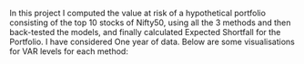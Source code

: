 In this project I computed the value at risk of a hypothetical portfolio consisting of the top 10 stocks of Nifty50, using all the 3 methods and then back-tested the models, 
and finally calculated Expected Shortfall for the Portfolio.
I have considered One year of data.
Below are some visualisations for VAR levels for each method:
